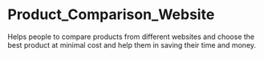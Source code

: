 # Product_Comparison_Website
Helps people to compare products from different websites and choose the best product at minimal cost and help them in saving their time and money.
